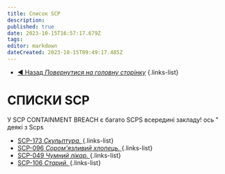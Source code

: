 ```yaml
---
title: Список SCP
description: 
published: true
date: 2023-10-15T16:57:17.679Z
tags: 
editor: markdown
dateCreated: 2023-10-15T09:49:17.485Z
---
```


- [:arrow_backward: Назад *Повернутися на головну сторінку*](/ua/home)
{.links-list}
# СПИСКИ SCP
У SCP CONTAINMENT BREACH є багато SCPS всередині закладу! ось " деякі з Scps
- [SCP-173 *Скульптура.* ](/uk/game/scp173)
{.links-list}
- [SCP-096 *Сором'язливий хлопець.* ](/uk/game/scp096)
{.links-list}
- [SCP-049 *Чумний лікар.* ](/uk/game/scp049)
{.links-list}
- [SCP-106 *Старий.* ](/uk/game/scp106)
{.links-list}